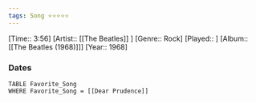 ```yaml
---
tags: Song ⭐⭐⭐⭐⭐ 
---
```

[Time:: 3:56]
[Artist:: [[The Beatles]] ]
[Genre:: Rock]
[Played:: ]
[Album:: [[The Beatles (1968)]]]
[Year:: 1968]
### Dates
````dataview
TABLE Favorite_Song
WHERE Favorite_Song = [[Dear Prudence]]
````